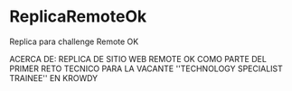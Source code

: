 # ReplicaRemoteOk
Replica para challenge Remote OK


ACERCA DE:
REPLICA DE SITIO WEB REMOTE OK COMO PARTE DEL PRIMER RETO TECNICO PARA LA VACANTE ''TECHNOLOGY SPECIALIST TRAINEE'' EN KROWDY
